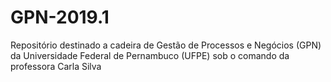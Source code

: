 # GPN-2019.1
Repositório destinado a cadeira de Gestão de Processos e Negócios (GPN) da Universidade Federal de Pernambuco (UFPE) sob o comando da professora Carla Silva
